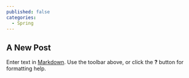 ```yaml
---
published: false
categories:
  - Spring
---
```

## A New Post

Enter text in [Markdown](http://daringfireball.net/projects/markdown/). Use the toolbar above, or click the **?** button for formatting help.
